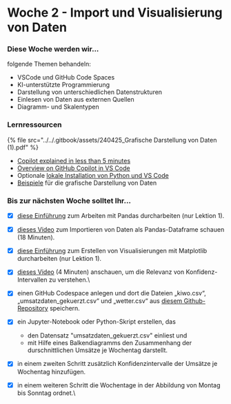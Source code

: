 # Woche 2 - Import und Visualisierung von Daten

### Diese Woche werden wir...

folgende Themen behandeln:

* VSCode und GitHub Code Spaces
* KI-unterstützte Programmierung
* Darstellung von unterschiedlichen Datenstrukturen&#x20;
* Einlesen von Daten aus externen Quellen
* Diagramm- und Skalentypen

### Lernressourcen

{% file src="../../.gitbook/assets/240425_Grafische Darstellung von Daten (1).pdf" %}

* [Copilot explained in less than 5 minutes](https://youtu.be/jXp5D5ZnxGM)
* [Overview on GitHub Copilot in VS Code](https://code.visualstudio.com/docs/copilot/overview)
* Optionale [lokale Installation von Python und VS Code](https://www.datacamp.com/tutorial/setting-up-vscode-python)
* [Beispiele](https://github.com/opencampus-sh/einfuehrung-in-data-science-und-ml/blob/main/02\_Grafische%20Darstellungen/example\_plots.ipynb) für die grafische Darstellung von Daten

### Bis zur nächsten Woche solltet Ihr...

* [x] [diese](https://campus.datacamp.com/courses/data-manipulation-with-pandas/transforming-dataframes)[ Einführung](https://campus.datacamp.com/courses/data-manipulation-with-pandas/transforming-dataframes) zum Arbeiten mit Pandas durcharbeiten (nur Lektion 1).
* [x] [dieses Video](https://www.youtube.com/watch?v=dUpyC40cF6Q\&list=PLUaB-1hjhk8FE\_XZ87vPPSfHqb6OcM0cF\&index=58) zum Importieren von Daten als Pandas-Dataframe schauen (18 Minuten).
* [x] [diese Einführung](https://app.datacamp.com/learn/courses/introduction-to-data-visualization-with-matplotlib) zum Erstellen von Visualisierungen mit Matplotlib durcharbeiten (nur Lektion 1).
* [x] [dieses Video](https://www.youtube.com/watch?v=tFWsuO9f74o) (4 Minuten) anschauen, um die Relevanz von Konfidenz-Intervallen zu verstehen.\

* [x] einen GitHub Codespace anlegen und dort die Dateien „kiwo.csv“, „umsatzdaten\_gekuerzt.csv“ und „wetter.csv“ aus [diesem Github-Repository](https://github.com/opencampus-sh/einfuehrung-in-data-science-und-ml) speichern.
* [x] ein Jupyter-Notebook oder Python-Skript erstellen, das
  * den Datensatz "umsatzdaten\_gekuerzt.csv" einliest und
  * mit Hilfe eines Balkendiagramms den Zusammenhang der durschnittlichen Umsätze je Wochentag darstellt.
* [x] in einem zweiten Schritt zusätzlich Konfidenzintervalle der Umsätze je Wochentag hinzufügen.
* [x] in einem weiteren Schritt die Wochentage in der Abbildung von Montag bis Sonntag ordnet.\
